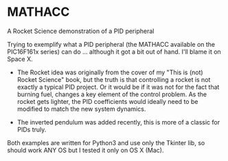# MATHACC
A Rocket Science demonstration of a PID peripheral

Trying to exemplify what a PID peripheral (the MATHACC available on the PIC16F161x series) can do ... although it got a bit out of hand. I'll blame it on Space X.

- The Rocket idea was originally from the cover of my "This is (not) Rocket Science" book, but the truth is that controlling a rocket is 
not exactly a typical PID project. 
Or it would be if it was not for the fact that burning fuel, changes a key element of the control problem.
As the rocket gets lighter, the PID coefficients would ideally need to be modified to match the new system dynamics.

- The inverted pendulum was added recently, this is more of a classic for PIDs truly. 

Both examples are written for Python3 and use only the Tkinter lib, so should work ANY OS but I tested it only on OS X (Mac).

